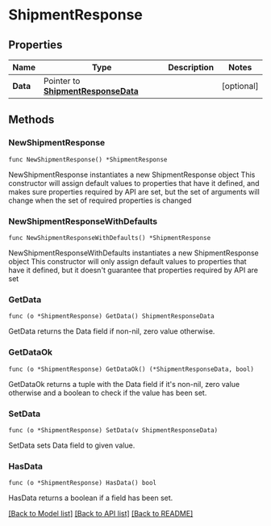 # ShipmentResponse

## Properties

Name | Type | Description | Notes
------------ | ------------- | ------------- | -------------
**Data** | Pointer to [**ShipmentResponseData**](ShipmentResponseData.md) |  | [optional] 

## Methods

### NewShipmentResponse

`func NewShipmentResponse() *ShipmentResponse`

NewShipmentResponse instantiates a new ShipmentResponse object
This constructor will assign default values to properties that have it defined,
and makes sure properties required by API are set, but the set of arguments
will change when the set of required properties is changed

### NewShipmentResponseWithDefaults

`func NewShipmentResponseWithDefaults() *ShipmentResponse`

NewShipmentResponseWithDefaults instantiates a new ShipmentResponse object
This constructor will only assign default values to properties that have it defined,
but it doesn't guarantee that properties required by API are set

### GetData

`func (o *ShipmentResponse) GetData() ShipmentResponseData`

GetData returns the Data field if non-nil, zero value otherwise.

### GetDataOk

`func (o *ShipmentResponse) GetDataOk() (*ShipmentResponseData, bool)`

GetDataOk returns a tuple with the Data field if it's non-nil, zero value otherwise
and a boolean to check if the value has been set.

### SetData

`func (o *ShipmentResponse) SetData(v ShipmentResponseData)`

SetData sets Data field to given value.

### HasData

`func (o *ShipmentResponse) HasData() bool`

HasData returns a boolean if a field has been set.


[[Back to Model list]](../README.md#documentation-for-models) [[Back to API list]](../README.md#documentation-for-api-endpoints) [[Back to README]](../README.md)


